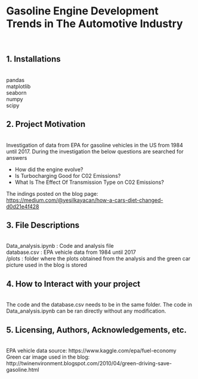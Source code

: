 <h1>Gasoline Engine Development Trends in The Automotive Industry</h1><br>

<h2>1. Installations</h2><br>
pandas<br>
matplotlib<br>
seaborn<br>
numpy<br>
scipy<br>

<h2>2. Project Motivation</h2><br>
Investigation of data from EPA for gasoline vehicles in the US from 1984 until 2017. During the investigation the below questions are searched for answers<br>

- How did the engine evolve?<br>
- Is Turbocharging Good for C02 Emissions?<br>
- What Is The Effect Of Transmission Type on C02 Emissions?<br>

The indings posted on the blog page: <a>https://medium.com/@yesilkayacan/how-a-cars-diet-changed-d0d21e4f428</a> <br>

<h2>3. File Descriptions</h2><br>
Data_analysis.ipynb : Code and analysis file<br>
database.csv : EPA vehicle data from 1984 until 2017<br>
/plots : folder where the plots obtained from the analysis and the green car picture used in the blog is stored<br>

<h2>4. How to Interact with your project</h2><br>
The code and the database.csv needs to be in the same folder. The code in Data_analysis.ipynb can be ran directly without any modification.

<h2>5. Licensing, Authors, Acknowledgements, etc.</h2><br>
EPA vehicle data source: <a>https://www.kaggle.com/epa/fuel-economy</a> <br>
Green car image used in the blog: <a>http://twinenvironment.blogspot.com/2010/04/green-driving-save-gasoline.html</a>


